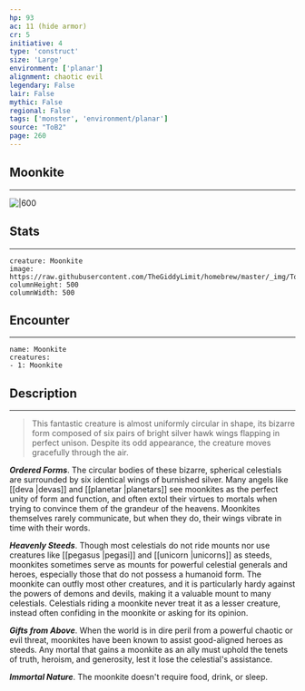 ```yaml
---
hp: 93
ac: 11 (hide armor)
cr: 5
initiative: 4
type: 'construct'    
size: 'Large'
environment: ['planar']
alignment: chaotic evil
legendary: False
lair: False
mythic: False
regional: False
tags: ['monster', 'environment/planar']
source: "ToB2"
page: 260
---
```


## Moonkite
---

![|600](https://raw.githubusercontent.com/TheGiddyLimit/homebrew/master/_img/ToB2/creature/Moonkite.webp)

## Stats
---

```statblock
creature: Moonkite
image: https://raw.githubusercontent.com/TheGiddyLimit/homebrew/master/_img/ToB2/creature/token/Moonkite%20%28Token%29.png
columnHeight: 500
columnWidth: 500
```

## Encounter
---

```encounter-table
name: Moonkite
creatures:
- 1: Moonkite
```

## Description
---
>This fantastic creature is almost uniformly circular in shape, its bizarre form composed of six pairs of bright silver hawk wings flapping in perfect unison. Despite its odd appearance, the creature moves gracefully through the air.

**_Ordered Forms_**. The circular bodies of these bizarre, spherical celestials are surrounded by six identical wings of burnished silver. Many angels like [[deva \|devas]] and [[planetar \|planetars]] see moonkites as the perfect unity of form and function, and often extol their virtues to mortals when trying to convince them of the grandeur of the heavens. Moonkites themselves rarely communicate, but when they do, their wings vibrate in time with their words.

**_Heavenly Steeds_**. Though most celestials do not ride mounts nor use creatures like [[pegasus \|pegasi]] and [[unicorn \|unicorns]] as steeds, moonkites sometimes serve as mounts for powerful celestial generals and heroes, especially those that do not possess a humanoid form. The moonkite can outfly most other creatures, and it is particularly hardy against the powers of demons and devils, making it a valuable mount to many celestials. Celestials riding a moonkite never treat it as a lesser creature, instead often confiding in the moonkite or asking for its opinion.

**_Gifts from Above_**. When the world is in dire peril from a powerful chaotic or evil threat, moonkites have been known to assist good-aligned heroes as steeds. Any mortal that gains a moonkite as an ally must uphold the tenets of truth, heroism, and generosity, lest it lose the celestial's assistance.

**_Immortal Nature_**. The moonkite doesn't require food, drink, or sleep.






